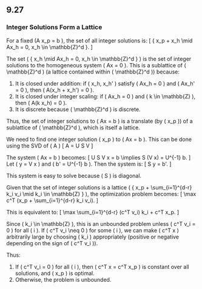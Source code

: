 ## 9.27

### Integer Solutions Form a Lattice
For a fixed \(A x_p = b \), the set of all integer solutions is:
\[ \{ x_p + x_h \mid Ax_h = 0, x_h \in \mathbb{Z}^d \}. \]

The set \( \{ x_h \mid Ax_h = 0, x_h \in \mathbb{Z}^d \} \) is the set of integer solutions to the homogeneous system \( Ax = 0 \). This is a sublattice of \( \mathbb{Z}^d \) (a lattice contained within \( \mathbb{Z}^d \)) because:
1. It is closed under addition: if \( x_h, x_h' \) satisfy \( Ax_h = 0 \) and \( Ax_h' = 0 \), then \( A(x_h + x_h') = 0 \).
2. It is closed under integer scaling: if \( Ax_h = 0 \) and \( k \in \mathbb{Z} \), then \( A(k x_h) = 0 \).
3. It is discrete because \( \mathbb{Z}^d \) is discrete.

Thus, the set of integer solutions to \( Ax = b \) is a translate (by \( x_p \)) of a sublattice of \( \mathbb{Z}^d \), which is itself a lattice.


We need to find one integer solution \( x_p \) to \( Ax = b \). This can be done using the SVD of \( A \)
\[ A = U S V \]

The system \( Ax = b \) becomes:
\[ U S V x = b \implies S (V x) = U^{-1} b. \]
Let \( y = V x \) and \( b' = U^{-1} b \). Then the system is:
\[ S y = b'. \]

This system is easy to solve because \( S \) is diagonal.

Given that the set of integer solutions is a lattice \( \{ x_p + \sum_{i=1}^{d-r} k_i v_i \mid k_i \in \mathbb{Z} \} \), the optimization problem becomes:
\[ \max c^T (x_p + \sum_{i=1}^{d-r} k_i v_i). \]

This is equivalent to:
\[ \max \sum_{i=1}^{d-r} (c^T v_i) k_i + c^T x_p. \]

Since \( k_i \in \mathbb{Z} \), this is an unbounded problem unless \( c^T v_i = 0 \) for all \( i \). If \( c^T v_i \neq 0 \) for some \( i \), we can make \( c^T x \) arbitrarily large by choosing \( k_i \) appropriately (positive or negative depending on the sign of \( c^T v_i \)). 

Thus:
1. If \( c^T v_i = 0 \) for all \( i \), then \( c^T x = c^T x_p \) is constant over all solutions, and \( x_p \) is optimal.
2. Otherwise, the problem is unbounded.